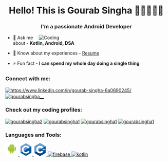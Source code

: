 <h1 align="center">Hello! This is Gourab Singha 🙋🏻‍♂️🕺🏻</h1>
<h3 align="center">I'm a passionate Android Developer</h3>

<img align="right" alt="Coding" width="400" src="https://user-images.githubusercontent.com/110812339/224934400-ae1625b5-f3f1-434f-82a0-8814d4c3329e.gif">

<!-- <p align="left"> <img src="https://komarev.com/ghpvc/?username=gourabsingha1&label=Profile%20views&color=0e75b6&style=flat" alt="gourabsingha1" /> </p> -->

- 💬 Ask me about - **Kotlin, Android, DSA**

<!-- - 📫 Email: **gaurabsingha16@gmail.com** -->

- 📄 Know about my experiences - [Resume](https://drive.google.com/file/d/1pNzIAAcGckcttY4ogKUiGtxpNoYbhik3/view?usp=sharing)

- ⚡ Fun fact - **I can spend my whole day doing a single thing**

<h3 align="left">Connect with me:</h3>
<p align="left">
<a href="https://www.linkedin.com/in/gourab-singha-6a0690245/" target="blank"><img align="center" src="https://raw.githubusercontent.com/rahuldkjain/github-profile-readme-generator/master/src/images/icons/Social/linked-in-alt.svg" alt="https://www.linkedin.com/in/gourab-singha-6a0690245/" height="30" width="40" /></a>
<a href="https://instagram.com/gourabsingha__" target="blank"><img align="center" src="https://raw.githubusercontent.com/rahuldkjain/github-profile-readme-generator/master/src/images/icons/Social/instagram.svg" alt="gourabsingha__" height="30" width="40" /></a>
</p>

<h3 align="left">Check out my coding profiles:</h3>
<p align="left">
<a href="https://www.codechef.com/users/gourabsingha2" target="blank"><img align="center" src="https://cdn.jsdelivr.net/npm/simple-icons@3.1.0/icons/codechef.svg" alt="gourabsingha2" height="30" width="40" /></a>
<a href="https://codeforces.com/profile/gourabsingha1" target="blank"><img align="center" src="https://raw.githubusercontent.com/rahuldkjain/github-profile-readme-generator/master/src/images/icons/Social/codeforces.svg" alt="gourabsingha1" height="30" width="40" /></a>
<a href="https://www.leetcode.com/gourabsingha1" target="blank"><img align="center" src="https://raw.githubusercontent.com/rahuldkjain/github-profile-readme-generator/master/src/images/icons/Social/leet-code.svg" alt="gourabsingha1" height="30" width="40" /></a>
<a href="https://auth.geeksforgeeks.org/user/gourabsingha1" target="blank"><img align="center" src="https://raw.githubusercontent.com/rahuldkjain/github-profile-readme-generator/master/src/images/icons/Social/geeks-for-geeks.svg" alt="gourabsingha1" height="30" width="40" /></a>
</p>

<h3 align="left">Languages and Tools:</h3>
<p align="left"> <a href="https://developer.android.com" target="_blank" rel="noreferrer"> <img src="https://raw.githubusercontent.com/devicons/devicon/master/icons/android/android-original-wordmark.svg" alt="android" width="40" height="40"/> </a> <a href="https://www.cprogramming.com/" target="_blank" rel="noreferrer"> <img src="https://raw.githubusercontent.com/devicons/devicon/master/icons/c/c-original.svg" alt="c" width="40" height="40"/> </a> <a href="https://www.w3schools.com/cpp/" target="_blank" rel="noreferrer"> <img src="https://raw.githubusercontent.com/devicons/devicon/master/icons/cplusplus/cplusplus-original.svg" alt="cplusplus" width="40" height="40"/> </a> <a href="https://firebase.google.com/" target="_blank" rel="noreferrer"> <img src="https://www.vectorlogo.zone/logos/firebase/firebase-icon.svg" alt="firebase" width="40" height="40"/> </a> <a href="https://kotlinlang.org" target="_blank" rel="noreferrer"> <img src="https://www.vectorlogo.zone/logos/kotlinlang/kotlinlang-icon.svg" alt="kotlin" width="40" height="40"/> </a> </p>
